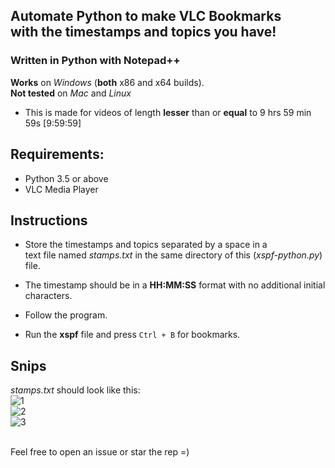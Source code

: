 ## Automate Python to make VLC Bookmarks <br> with the timestamps and topics you have!

### Written in Python with Notepad++

<b>Works</b> on _Windows_ (**both** x86 and x64 builds). <br>
<b>Not tested</b> on _Mac_ and _Linux_

- This is made for videos of length **lesser** than or **equal** to 9 hrs 59 min 59s [9:59:59]

## Requirements:
- Python 3.5 or above <br>
- VLC Media Player
 
## Instructions
- Store the timestamps and topics separated by a space in a<br>text file named *stamps.txt* in the same directory of this (*xspf-python.py*) file.

- The timestamp should be in a **HH:MM:SS** format with no additional initial characters.

- Follow the program.

- Run the **xspf** file and press `Ctrl + B` for bookmarks.

## Snips
*stamps.txt* should look like this:<br>
![1](https://i.imgur.com/OHpQ2QA.png)
<br>
![2](https://i.imgur.com/VsLPg9a.png)
<br>
![3](https://i.imgur.com/JiscIHu.png)

<br>Feel free to open an issue or star the rep =)
